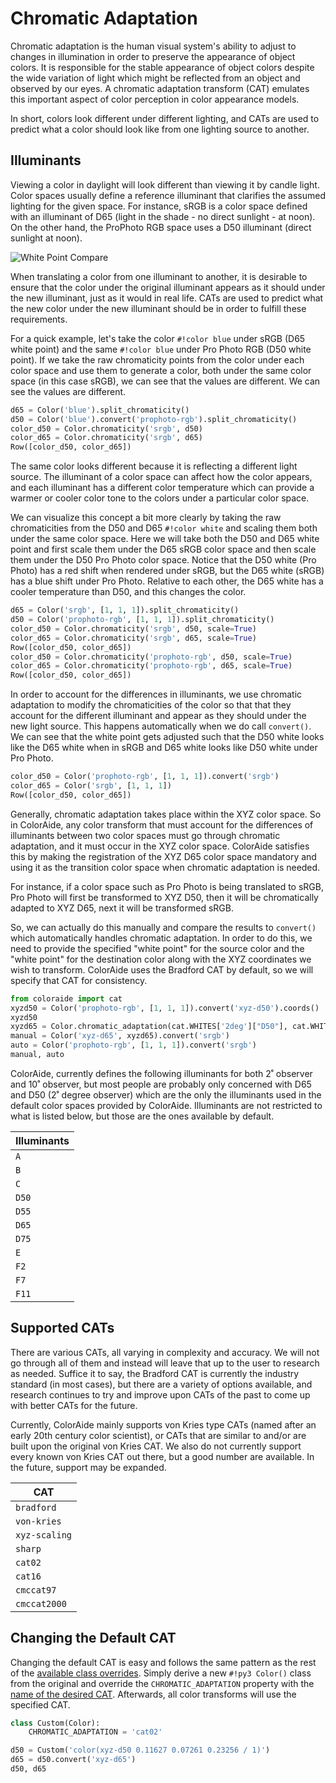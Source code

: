 # Chromatic Adaptation

Chromatic adaptation is the human visual system's ability to adjust to changes in illumination in order to preserve the
appearance of object colors. It is responsible for the stable appearance of object colors despite the wide variation of
light which might be reflected from an object and observed by our eyes. A chromatic adaptation transform (CAT) emulates
this important aspect of color perception in color appearance models.

In short, colors look different under different lighting, and CATs are used to predict what a color should look like
from one lighting source to another.

## Illuminants

Viewing a color in daylight will look different than viewing it by candle light. Color spaces usually define a reference
illuminant that clarifies the assumed lighting for the given space. For instance, sRGB is a color space defined with an
illuminant of D65 (light in the shade - no direct sunlight - at noon). On the other hand, the ProPhoto RGB space uses a
D50 illuminant (direct sunlight at noon).

![White Point Compare](images/whitepoint-compare.png)

When translating a color from one illuminant to another, it is desirable to ensure that the color under the original
illuminant appears as it should under the new illuminant, just as it would in real life. CATs are used to predict
what the new color under the new illuminant should be in order to fulfill these requirements.

For a quick example, let's take the color `#!color blue` under sRGB (D65 white point) and the same `#!color blue` under
Pro Photo RGB (D50 white point). If we take the raw chromaticity points from the color under each color space and use
them to generate a color, both under the same color space (in this case sRGB), we can see that the values are different.
We can see the values are different.

```py play
d65 = Color('blue').split_chromaticity()
d50 = Color('blue').convert('prophoto-rgb').split_chromaticity()
color_d50 = Color.chromaticity('srgb', d50)
color_d65 = Color.chromaticity('srgb', d65)
Row([color_d50, color_d65])
```

The same color looks different because it is reflecting a different light source. The illuminant of a color space can
affect how the color appears, and each illuminant has a different color temperature which can provide a warmer or cooler
color tone to the colors under a particular color space.

We can visualize this concept a bit more clearly by taking the raw chromaticities from the D50 and D65 `#!color white`
and scaling them both under the same color space. Here we will take both the D50 and D65 white point and first scale
them under the D65 sRGB color space and then scale them under the D50 Pro Photo color space. Notice that the D50 white
(Pro Photo) has a red shift when rendered under sRGB, but the D65 white (sRGB) has a blue shift under Pro Photo.
Relative to each other, the D65 white has a cooler temperature than D50, and this changes the color.

```py play
d65 = Color('srgb', [1, 1, 1]).split_chromaticity()
d50 = Color('prophoto-rgb', [1, 1, 1]).split_chromaticity()
color_d50 = Color.chromaticity('srgb', d50, scale=True)
color_d65 = Color.chromaticity('srgb', d65, scale=True)
Row([color_d50, color_d65])
color_d50 = Color.chromaticity('prophoto-rgb', d50, scale=True)
color_d65 = Color.chromaticity('prophoto-rgb', d65, scale=True)
Row([color_d50, color_d65])
```

In order to account for the differences in illuminants, we use chromatic adaptation to modify the chromaticities of the
color so that that they account for the different illuminant and appear as they should under the new light source. This
happens automatically when we do call `convert()`. We can see that the white point gets adjusted such that the D50 white
looks like the D65 white when in sRGB and D65 white looks like D50 white under Pro Photo.

```py play
color_d50 = Color('prophoto-rgb', [1, 1, 1]).convert('srgb')
color_d65 = Color('srgb', [1, 1, 1])
Row([color_d50, color_d65])
```

Generally, chromatic adaptation takes place within the XYZ color space. So in ColorAide, any color transform that must
account for the differences of illuminants between two color spaces must go through chromatic adaptation, and it must
occur in the XYZ color space. ColorAide satisfies this by making the registration of the XYZ D65 color space mandatory
and using it as the transition color space when chromatic adaptation is needed.

For instance, if a color space such as Pro Photo is being translated to sRGB, Pro Photo will first be transformed to XYZ
D50, then it will be chromatically adapted to XYZ D65, next it will be transformed sRGB.

So, we can actually do this manually and compare the results to `convert()` which automatically handles chromatic
adaptation. In order to do this, we need to provide the specified "white point" for the source color and the "white
point" for the destination color along with the XYZ coordinates we wish to transform. ColorAide uses the Bradford CAT
by default, so we will specify that CAT for consistency.

```py play
from coloraide import cat
xyzd50 = Color('prophoto-rgb', [1, 1, 1]).convert('xyz-d50').coords()
xyzd50
xyzd65 = Color.chromatic_adaptation(cat.WHITES['2deg']["D50"], cat.WHITES['2deg']["D65"], xyzd50, method='bradford')
manual = Color('xyz-d65', xyzd65).convert('srgb')
auto = Color('prophoto-rgb', [1, 1, 1]).convert('srgb')
manual, auto
```

ColorAide, currently defines the following illuminants for both 2˚ observer and 10˚ observer, but most people are
probably only concerned with D65 and D50 (2˚ degree observer) which are the only the illuminants used in the default
color spaces provided by ColorAide. Illuminants are not restricted to what is listed below, but those are the ones
available by default.

Illuminants |
----------- |
`A`         |
`B`         |
`C`         |
`D50`       |
`D55`       |
`D65`       |
`D75`       |
`E`         |
`F2`        |
`F7`        |
`F11`       |

## Supported CATs

There are various CATs, all varying in complexity and accuracy. We will not go through all of them and instead will
leave that up to the user to research as needed. Suffice it to say, the Bradford CAT is currently the industry standard
(in most cases), but there are a variety of options available, and research continues to try and improve upon CATs of
the past to come up with better CATs for the future.

Currently, ColorAide mainly supports von Kries type CATs (named after an early 20th century color scientist), or CATs
that are similar to and/or are built upon the original von Kries CAT. We also do not currently support every known von
Kries CAT out there, but a good number are available. In the future, support may be expanded.

CAT           |
------------- |
`bradford`    |
`von-kries`   |
`xyz-scaling` |
`sharp`       |
`cat02`       |
`cat16`       |
`cmccat97`    |
`cmccat2000`  |

## Changing the Default CAT

Changing the default CAT is easy and follows the same pattern as the rest of the
[available class overrides](./color.md#override-default-settings). Simply derive a new `#!py3 Color()` class from the
original and override the `CHROMATIC_ADAPTATION` property with the [name of the desired CAT](#supported-cats).
Afterwards, all color transforms will use the specified CAT.

```py play
class Custom(Color):
    CHROMATIC_ADAPTATION = 'cat02'

d50 = Custom('color(xyz-d50 0.11627 0.07261 0.23256 / 1)')
d65 = d50.convert('xyz-d65')
d50, d65
```
